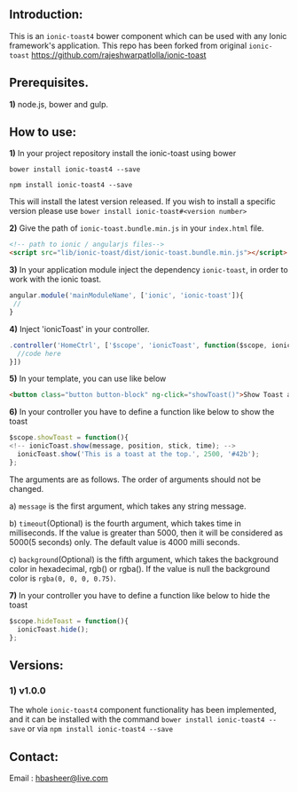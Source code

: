 
## Introduction:

This is an `ionic-toast4` bower component which can be used with any Ionic framework's application.
This repo has been forked from original `ionic-toast` https://github.com/rajeshwarpatlolla/ionic-toast


## Prerequisites.

**1)** node.js, bower and gulp.

## How to use:

**1)** In your project repository install the ionic-toast using bower

    bower install ionic-toast4 --save
	
    npm install ionic-toast4 --save	

This will install the latest version released. If you wish to install a specific version please use `bower install ionic-toast#<version number>`

**2)** Give the path of `ionic-toast.bundle.min.js` in your `index.html` file.

````html
<!-- path to ionic / angularjs files-->
<script src="lib/ionic-toast/dist/ionic-toast.bundle.min.js"></script>
````

**3)** In your application module inject the dependency `ionic-toast`, in order to work with the ionic toast.

````javascript
angular.module('mainModuleName', ['ionic', 'ionic-toast']){
 //
}
````

**4)** Inject 'ionicToast' in your controller.

````javascript
.controller('HomeCtrl', ['$scope', 'ionicToast', function($scope, ionicToast) {
  //code here
}])
````

**5)** In your template, you can use like below

````html
<button class="button button-block" ng-click="showToast()">Show Toast at top with close</button>
````

**6)** In your controller you have to define a function like below to show the toast

````javascript
$scope.showToast = function(){
<!-- ionicToast.show(message, position, stick, time); -->
  ionicToast.show('This is a toast at the top.', 2500, '#42b');
};
````

The arguments are as follows. The order of arguments should not be changed.

a) `message` is the first argument, which takes any string message.

b) `timeout`(Optional) is the fourth argument, which takes time in milliseconds. If the value is greater than 5000, then it will be considered as 5000(5 seconds) only. The default value is 4000 milli seconds.

c) `background`(Optional) is the fifth argument, which takes the background color in hexadecimal, rgb() or rgba(). If the value is null the background color is `rgba(0, 0, 0, 0.75)`.

**7)** In your controller you have to define a function like below to hide the toast

````javascript
$scope.hideToast = function(){
  ionicToast.hide();
};
````

## Versions:

### 1) v1.0.0
The whole `ionic-toast4` component functionality has been implemented, and it can be installed with the command `bower install ionic-toast4 --save` or via `npm install ionic-toast4 --save`


## Contact:
Email : hbasheer@live.com

